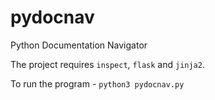 # pydocnav
Python Documentation Navigator

The project requires `inspect`, `flask` and `jinja2`.

To run the program - 
`python3 pydocnav.py`
